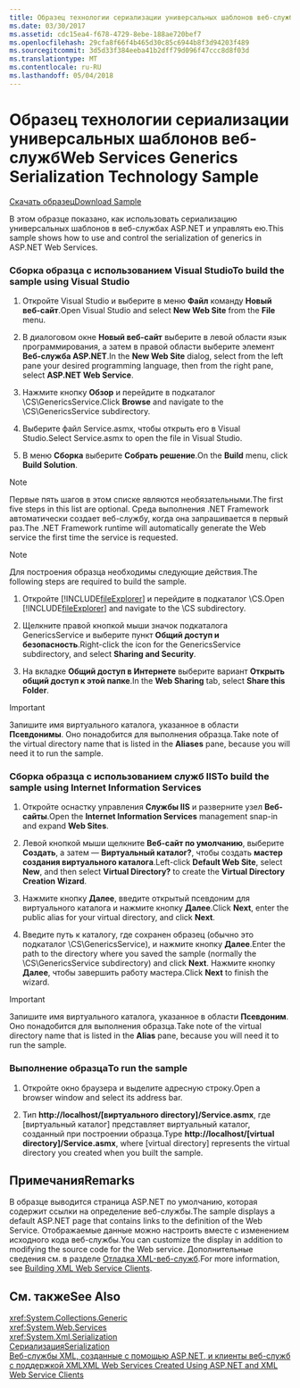 ```yaml
---
title: Образец технологии сериализации универсальных шаблонов веб-служб
ms.date: 03/30/2017
ms.assetid: cdc15ea4-f678-4729-8ebe-188ae720bef7
ms.openlocfilehash: 29cfa8f66f4b465d30c85c6944b8f3d94203f489
ms.sourcegitcommit: 3d5d33f384eeba41b2dff79d096f47ccc8d8f03d
ms.translationtype: MT
ms.contentlocale: ru-RU
ms.lasthandoff: 05/04/2018
---
```

# <a name="web-services-generics-serialization-technology-sample"></a><span data-ttu-id="7c00c-102">Образец технологии сериализации универсальных шаблонов веб-служб</span><span class="sxs-lookup"><span data-stu-id="7c00c-102">Web Services Generics Serialization Technology Sample</span></span>
[<span data-ttu-id="7c00c-103">Скачать образец</span><span class="sxs-lookup"><span data-stu-id="7c00c-103">Download Sample</span></span>](https://download.microsoft.com/download/4/7/B/47B2164C-E780-4B10-8DE4-2CB5B886E0A6/Technologies/Serialization/Xml%20Serialization/GenericsSerialization.zip.exe)  
  
 <span data-ttu-id="7c00c-104">В этом образце показано, как использовать сериализацию универсальных шаблонов в веб-службах ASP.NET и управлять ею.</span><span class="sxs-lookup"><span data-stu-id="7c00c-104">This sample shows how to use and control the serialization of generics in ASP.NET Web Services.</span></span>  
  
### <a name="to-build-the-sample-using-visual-studio"></a><span data-ttu-id="7c00c-105">Сборка образца с использованием Visual Studio</span><span class="sxs-lookup"><span data-stu-id="7c00c-105">To build the sample using Visual Studio</span></span>  
  
1.  <span data-ttu-id="7c00c-106">Откройте Visual Studio и выберите в меню **Файл** команду **Новый веб-сайт**.</span><span class="sxs-lookup"><span data-stu-id="7c00c-106">Open Visual Studio and select **New Web Site** from the **File** menu.</span></span>  
  
2.  <span data-ttu-id="7c00c-107">В диалоговом окне **Новый веб-сайт** выберите в левой области язык программирования, а затем в правой области выберите элемент **Веб-служба ASP.NET**.</span><span class="sxs-lookup"><span data-stu-id="7c00c-107">In the **New Web Site** dialog, select from the left pane your desired programming language, then from the right pane, select **ASP.NET Web Service**.</span></span>  
  
3.  <span data-ttu-id="7c00c-108">Нажмите кнопку **Обзор** и перейдите в подкаталог \CS\GenericsService.</span><span class="sxs-lookup"><span data-stu-id="7c00c-108">Click **Browse** and navigate to the \CS\GenericsService subdirectory.</span></span>  
  
4.  <span data-ttu-id="7c00c-109">Выберите файл Service.asmx, чтобы открыть его в Visual Studio.</span><span class="sxs-lookup"><span data-stu-id="7c00c-109">Select Service.asmx to open the file in Visual Studio.</span></span>  
  
5.  <span data-ttu-id="7c00c-110">В меню **Сборка** выберите **Собрать решение**.</span><span class="sxs-lookup"><span data-stu-id="7c00c-110">On the **Build** menu, click **Build Solution**.</span></span>  
  
> [!NOTE]
>  <span data-ttu-id="7c00c-111">Первые пять шагов в этом списке являются необязательными.</span><span class="sxs-lookup"><span data-stu-id="7c00c-111">The first five steps in this list are optional.</span></span> <span data-ttu-id="7c00c-112">Среда выполнения .NET Framework автоматически создает веб-службу, когда она запрашивается в первый раз.</span><span class="sxs-lookup"><span data-stu-id="7c00c-112">The .NET Framework runtime will automatically generate the Web service the first time the service is requested.</span></span>  
  
> [!NOTE]
>  <span data-ttu-id="7c00c-113">Для построения образца необходимы следующие действия.</span><span class="sxs-lookup"><span data-stu-id="7c00c-113">The following steps are required to build the sample.</span></span>  
  
1.  <span data-ttu-id="7c00c-114">Откройте [!INCLUDE[fileExplorer](../../../includes/fileexplorer-md.md)] и перейдите в подкаталог \CS.</span><span class="sxs-lookup"><span data-stu-id="7c00c-114">Open [!INCLUDE[fileExplorer](../../../includes/fileexplorer-md.md)] and navigate to the \CS subdirectory.</span></span>  
  
2.  <span data-ttu-id="7c00c-115">Щелкните правой кнопкой мыши значок подкаталога GenericsService и выберите пункт **Общий доступ и безопасность**.</span><span class="sxs-lookup"><span data-stu-id="7c00c-115">Right-click the icon for the GenericsService subdirectory, and select **Sharing and Security**.</span></span>  
  
3.  <span data-ttu-id="7c00c-116">На вкладке **Общий доступ в Интернете** выберите вариант **Открыть общий доступ к этой папке**.</span><span class="sxs-lookup"><span data-stu-id="7c00c-116">In the **Web Sharing** tab, select **Share this Folder**.</span></span>  
  
> [!IMPORTANT]
>  <span data-ttu-id="7c00c-117">Запишите имя виртуального каталога, указанное в области **Псевдонимы**. Оно понадобится для выполнения образца.</span><span class="sxs-lookup"><span data-stu-id="7c00c-117">Take note of the virtual directory name that is listed in the **Aliases** pane, because you will need it to run the sample.</span></span>  
  
### <a name="to-build-the-sample-using-internet-information-services"></a><span data-ttu-id="7c00c-118">Сборка образца с использованием служб IIS</span><span class="sxs-lookup"><span data-stu-id="7c00c-118">To build the sample using Internet Information Services</span></span>  
  
1.  <span data-ttu-id="7c00c-119">Откройте оснастку управления **Службы IIS** и разверните узел **Веб-сайты**.</span><span class="sxs-lookup"><span data-stu-id="7c00c-119">Open the **Internet Information Services** management snap-in and expand **Web Sites**.</span></span>  
  
2.  <span data-ttu-id="7c00c-120">Левой кнопкой мыши щелкните **Веб-сайт по умолчанию**, выберите **Создать**, а затем — **Виртуальный каталог?**, чтобы создать **мастер создания виртуального каталога**.</span><span class="sxs-lookup"><span data-stu-id="7c00c-120">Left-click **Default Web Site**, select **New**, and then select **Virtual Directory?** to create the **Virtual Directory Creation Wizard**.</span></span>  
  
3.  <span data-ttu-id="7c00c-121">Нажмите кнопку **Далее**, введите открытый псевдоним для виртуального каталога и нажмите кнопку **Далее**.</span><span class="sxs-lookup"><span data-stu-id="7c00c-121">Click **Next**, enter the public alias for your virtual directory, and click **Next**.</span></span>  
  
4.  <span data-ttu-id="7c00c-122">Введите путь к каталогу, где сохранен образец (обычно это подкаталог \CS\GenericsService), и нажмите кнопку **Далее**.</span><span class="sxs-lookup"><span data-stu-id="7c00c-122">Enter the path to the directory where you saved the sample (normally the \CS\GenericsService subdirectory) and click **Next**.</span></span> <span data-ttu-id="7c00c-123">Нажмите кнопку **Далее**, чтобы завершить работу мастера.</span><span class="sxs-lookup"><span data-stu-id="7c00c-123">Click **Next** to finish the wizard.</span></span>  
  
> [!IMPORTANT]
>  <span data-ttu-id="7c00c-124">Запишите имя виртуального каталога, указанное в области **Псевдоним**. Оно понадобится для выполнения образца.</span><span class="sxs-lookup"><span data-stu-id="7c00c-124">Take note of the virtual directory name that is listed in the **Alias** pane, because you will need it to run the sample.</span></span>  
  
### <a name="to-run-the-sample"></a><span data-ttu-id="7c00c-125">Выполнение образца</span><span class="sxs-lookup"><span data-stu-id="7c00c-125">To run the sample</span></span>  
  
1.  <span data-ttu-id="7c00c-126">Откройте окно браузера и выделите адресную строку.</span><span class="sxs-lookup"><span data-stu-id="7c00c-126">Open a browser window and select its address bar.</span></span>  
  
2.  <span data-ttu-id="7c00c-127">Тип  **http://localhost/[виртуального directory]/Service.asmx**, где [виртуальный каталог] представляет виртуальный каталог, созданный при построении образца.</span><span class="sxs-lookup"><span data-stu-id="7c00c-127">Type **http://localhost/[virtual directory]/Service.asmx**, where [virtual directory] represents the virtual directory you created when you built the sample.</span></span>  
  
## <a name="remarks"></a><span data-ttu-id="7c00c-128">Примечания</span><span class="sxs-lookup"><span data-stu-id="7c00c-128">Remarks</span></span>  
 <span data-ttu-id="7c00c-129">В образце выводится страница ASP.NET по умолчанию, которая содержит ссылки на определение веб-службы.</span><span class="sxs-lookup"><span data-stu-id="7c00c-129">The sample displays a default ASP.NET page that contains links to the definition of the Web Service.</span></span> <span data-ttu-id="7c00c-130">Отображаемые данные можно настроить вместе с изменением исходного кода веб-службы.</span><span class="sxs-lookup"><span data-stu-id="7c00c-130">You can customize the display in addition to modifying the source code for the Web service.</span></span> <span data-ttu-id="7c00c-131">Дополнительные сведения см. в разделе [Отладка XML-веб-служб](https://msdn.microsoft.com/library/c606f3cb-4111-45b4-ae42-9300420fa16c).</span><span class="sxs-lookup"><span data-stu-id="7c00c-131">For more information, see [Building XML Web Service Clients](https://msdn.microsoft.com/library/c606f3cb-4111-45b4-ae42-9300420fa16c).</span></span>  
  
## <a name="see-also"></a><span data-ttu-id="7c00c-132">См. также</span><span class="sxs-lookup"><span data-stu-id="7c00c-132">See Also</span></span>  
 <xref:System.Collections.Generic>  
 <xref:System.Web.Services>  
 <xref:System.Xml.Serialization>  
 [<span data-ttu-id="7c00c-133">Сериализация</span><span class="sxs-lookup"><span data-stu-id="7c00c-133">Serialization</span></span>](../../../docs/standard/serialization/index.md)  
 [<span data-ttu-id="7c00c-134">Веб-службы XML, созданные с помощью ASP.NET, и клиенты веб-служб с поддержкой XML</span><span class="sxs-lookup"><span data-stu-id="7c00c-134">XML Web Services Created Using ASP.NET and XML Web Service Clients</span></span>](https://msdn.microsoft.com/library/1e64af78-d705-4384-b08d-591a45f4379c)
